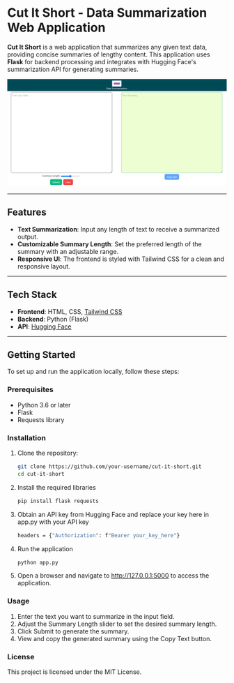 # Cut It Short - Data Summarization Web Application

**Cut It Short** is a web application that summarizes any given text data, providing concise summaries of lengthy content. This application uses **Flask** for backend processing and integrates with Hugging Face's summarization API for generating summaries.

![Cut It Short](static/images/output.png)

---

## Features

- **Text Summarization**: Input any length of text to receive a summarized output.
- **Customizable Summary Length**: Set the preferred length of the summary with an adjustable range.
- **Responsive UI**: The frontend is styled with Tailwind CSS for a clean and responsive layout.

---

## Tech Stack

- **Frontend**: HTML, CSS, [Tailwind CSS](https://tailwindcss.com/)
- **Backend**: Python (Flask)
- **API**: [Hugging Face](https://huggingface.co/)

---

## Getting Started

To set up and run the application locally, follow these steps:

### Prerequisites

- Python 3.6 or later
- Flask
- Requests library

### Installation

1. Clone the repository:
   ```bash
   git clone https://github.com/your-username/cut-it-short.git
   cd cut-it-short

2. Install the required libraries
	```bash
	pip install flask requests
	
3. Obtain an API key from Hugging Face and replace your key here in app.py with your API key
	```bash
	headers = {"Authorization": f"Bearer your_key_here"}
	
4. Run the application
	```bash
	python app.py
	
5. Open a browser and navigate to http://127.0.0.1:5000 to access the application.


### Usage

1. Enter the text you want to summarize in the input field.
2. Adjust the Summary Length slider to set the desired summary length.
3. Click Submit to generate the summary.
4. View and copy the generated summary using the Copy Text button.

### License

This project is licensed under the MIT License.
